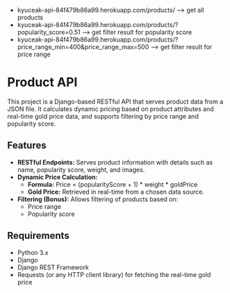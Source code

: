 
- kyuceak-api-84f479b86a99.herokuapp.com/products/ --> get all products
- kyuceak-api-84f479b86a99.herokuapp.com/products/?popularity_score=0.51 --> get filter result for popularity score
- kyuceak-api-84f479b86a99.herokuapp.com/products/?price_range_min=400&price_range_max=500 --> get filter result for price range


# Product API

This project is a Django-based RESTful API that serves product data from a JSON file. It calculates dynamic pricing based on product attributes and real-time gold price data, and supports filtering by price range and popularity score.

## Features

- **RESTful Endpoints:** Serves product information with details such as name, popularity score, weight, and images.
- **Dynamic Price Calculation:**
  - **Formula:** Price = (popularityScore + 1) * weight * goldPrice
  - **Gold Price:** Retrieved in real-time from a chosen data source.
- **Filtering (Bonus):** Allows filtering of products based on:
  - Price range
  - Popularity score

## Requirements

- Python 3.x
- Django
- Django REST Framework
- Requests (or any HTTP client library) for fetching the real-time gold price
